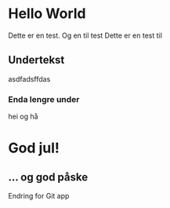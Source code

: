 # Hello World

Dette er en test. Og en til test
Dette er en test til

## Undertekst

asdfadsffdas

### Enda lengre under

hei og hå

# God jul! 

## ... og god påske 

Endring for Git app 

